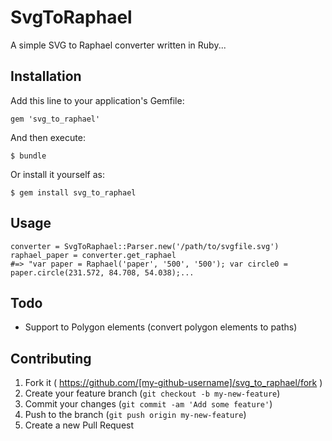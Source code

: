 # SvgToRaphael

A simple SVG to Raphael converter written in Ruby...

## Installation

Add this line to your application's Gemfile:

    gem 'svg_to_raphael'

And then execute:

    $ bundle

Or install it yourself as:

    $ gem install svg_to_raphael

## Usage

    converter = SvgToRaphael::Parser.new('/path/to/svgfile.svg')
    raphael_paper = converter.get_raphael
    #=> "var paper = Raphael('paper', '500', '500'); var circle0 = paper.circle(231.572, 84.708, 54.038);...

## Todo

* Support to Polygon elements (convert polygon elements to paths)

## Contributing

1. Fork it ( https://github.com/[my-github-username]/svg_to_raphael/fork )
2. Create your feature branch (`git checkout -b my-new-feature`)
3. Commit your changes (`git commit -am 'Add some feature'`)
4. Push to the branch (`git push origin my-new-feature`)
5. Create a new Pull Request
